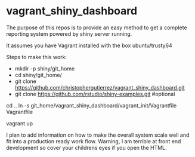 # vagrant_shiny_dashboard
The purpose of this repos is to provide an easy method to get a complete reporting system powered by shiny server running.

It assumes you have Vagrant installed with the box ubuntu/trusty64

Steps to make this work:

- mkdir -p shiny/git_home
- cd shiny/git_home/
- git clone https://github.com/christophergutierrez/vagrant_shiny_dashboard.git
- git clone https://github.com/rstudio/shiny-examples.git #optional

cd ..
ln -s git_home/vagrant_shiny_dashboard/vagrant_init/Vagrantfile Vagrantfile

vagrant up 

I plan to add information on how to make the overall system scale well and fit into a production ready work flow. Warning, I am terrible at front end development so cover your childrens eyes if you open the HTML.
